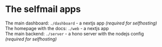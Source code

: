 # The selfmail apps

The main dashboard: `./dashboard` - a nextjs app _(required for selfhosting)_ <br>
The homepage with the docs: `./web` - a nextjs app <br>
The main backend: `./server` - a hono server with the nodejs config _(required for selfhosting)_ <br>
